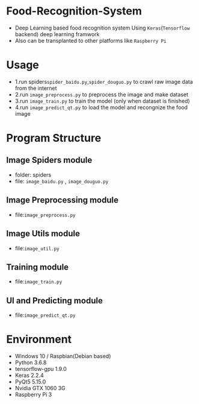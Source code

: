 # Food-Recognition-System
* Deep Learning based food recognition system
Using `Keras`(`Tensorflow` backend) deep learning framwork
* Also can be transplanted to other platforms like `Raspberry Pi`

# Usage
* 1.run spiders`spider_baidu.py`,`spider_douguo.py` to crawl raw image data from the internet
* 2.run `image_preprocess.py` to preprocess the image and make dataset
* 3.run `image_train.py` to train the model (only when dataset is finished)
* 4.run `image_predict_qt.py` to load the model and recongnize the food image

# Program Structure
## Image Spiders module
* folder: spiders 
* file: `image_baidu.py` , `image_douguo.py`

## Image Preprocessing module
* file:`image_preprocess.py`

## Image Utils module
* file:`image_util.py`

## Training module
* file:`image_train.py`

## UI and Predicting module
* file:`image_predict_qt.py`

# Environment
* Windows 10 / Raspbian(Debian based)
* Python 3.6.8
* tensorflow-gpu 1.9.0
* Keras 2.2.4
* PyQt5 5.15.0
* Nvidia GTX 1060 3G
* Raspberry Pi 3